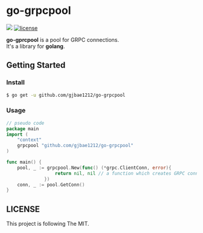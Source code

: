 # go-grpcpool

<p align="left"> 
<a href="https://hits.seeyoufarm.com"><img src="https://hits.seeyoufarm.com/api/count/incr/badge.svg?url=https%3A%2F%2Fgithub.com%2Fgjbae1212%2Fgo-grpcpool&count_bg=%2379C83D&title_bg=%23555555&icon=go.svg&icon_color=%2308BEB8&title=hits&edge_flat=false"/></a>               
   <a href="/LICENSE"><img src="https://img.shields.io/badge/license-MIT-GREEN.svg" alt="license"/></a>
</p>

**go-gprcpool** is a pool for GRPC connections.  
It's a library for **golang**.

## Getting Started
### Install
```bash
$ go get -u github.com/gjbae1212/go-grpcpool
```

### Usage
```go
// pseudo code
package main
import (
    "context"  
    grpcpool "github.com/gjbae1212/go-grpcpool"    
)

func main() {
	pool, _ := grpcpool.New(func() (*grpc.ClientConn, error){ 
                  return nil, nil // a function which creates GRPC connection. 
              })
    conn, _ := pool.GetConn()
}  
```

## LICENSE
This project is following The MIT.
